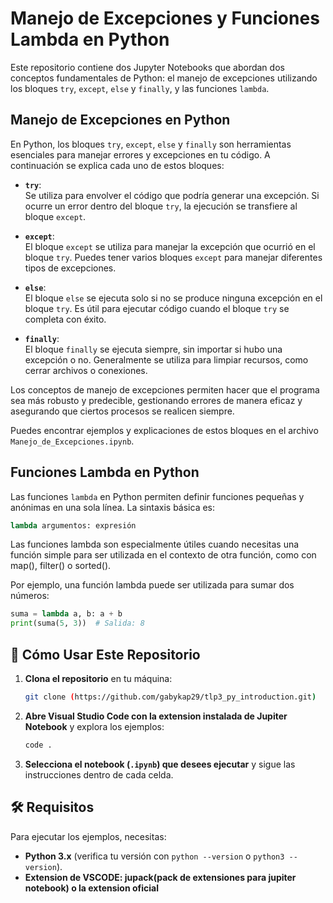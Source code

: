 # Manejo de Excepciones y Funciones Lambda en Python

Este repositorio contiene dos Jupyter Notebooks que abordan dos conceptos fundamentales de Python: el manejo de excepciones utilizando los bloques `try`, `except`, `else` y `finally`, y las funciones `lambda`.

## Manejo de Excepciones en Python

En Python, los bloques `try`, `except`, `else` y `finally` son herramientas esenciales para manejar errores y excepciones en tu código. A continuación se explica cada uno de estos bloques:

- **`try`**:  
  Se utiliza para envolver el código que podría generar una excepción. Si ocurre un error dentro del bloque `try`, la ejecución se transfiere al bloque `except`.
  
- **`except`**:  
  El bloque `except` se utiliza para manejar la excepción que ocurrió en el bloque `try`. Puedes tener varios bloques `except` para manejar diferentes tipos de excepciones.

- **`else`**:  
  El bloque `else` se ejecuta solo si no se produce ninguna excepción en el bloque `try`. Es útil para ejecutar código cuando el bloque `try` se completa con éxito.

- **`finally`**:  
  El bloque `finally` se ejecuta siempre, sin importar si hubo una excepción o no. Generalmente se utiliza para limpiar recursos, como cerrar archivos o conexiones.

Los conceptos de manejo de excepciones permiten hacer que el programa sea más robusto y predecible, gestionando errores de manera eficaz y asegurando que ciertos procesos se realicen siempre.

Puedes encontrar ejemplos y explicaciones de estos bloques en el archivo `Manejo_de_Excepciones.ipynb`.

## Funciones Lambda en Python

Las funciones `lambda` en Python permiten definir funciones pequeñas y anónimas en una sola línea. La sintaxis básica es:

```python
lambda argumentos: expresión
```
Las funciones lambda son especialmente útiles cuando necesitas una función simple para ser utilizada en el contexto de otra función, como con map(), filter() o sorted().

Por ejemplo, una función lambda puede ser utilizada para sumar dos números:

```python
suma = lambda a, b: a + b
print(suma(5, 3))  # Salida: 8
```

## 🚀 Cómo Usar Este Repositorio

1. **Clona el repositorio** en tu máquina:
   ```bash
   git clone (https://github.com/gabykap29/tlp3_py_introduction.git)
   ```
2. **Abre Visual Studio Code con la extension instalada de Jupiter Notebook** y explora los ejemplos:
   ```bash
   code .
   ```
3. **Selecciona el notebook (`.ipynb`) que desees ejecutar** y sigue las instrucciones dentro de cada celda.

## 🛠 Requisitos

Para ejecutar los ejemplos, necesitas:
- **Python 3.x** (verifica tu versión con `python --version` o `python3 --version`).
- **Extension de VSCODE: jupack(pack de extensiones para jupiter notebook) o la extension oficial** 




